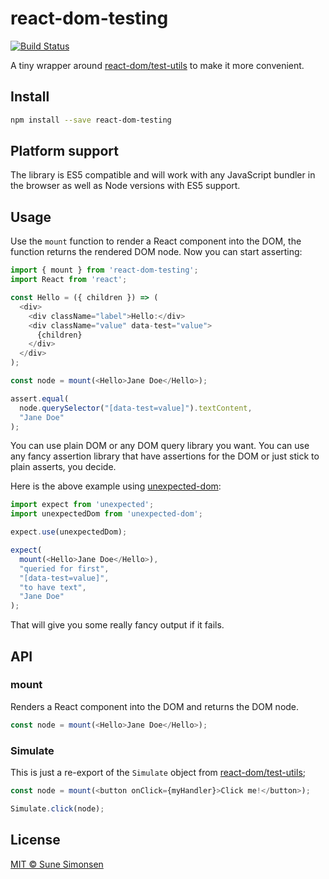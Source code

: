 # react-dom-testing

[![Build Status](https://travis-ci.org/sunesimonsen/react-dom-testing.svg?branch=master)](https://travis-ci.org/sunesimonsen/react-dom-testing)

A tiny wrapper around [react-dom/test-utils](https://reactjs.org/docs/test-utils.html) to make it more convenient.

## Install

```sh
npm install --save react-dom-testing
```

## Platform support

The library is ES5 compatible and will work with any JavaScript bundler in the browser as well as Node versions with ES5 support.

## Usage

Use the `mount` function to render a React component into the DOM, the function returns the rendered DOM node. Now you can start asserting:


```js
import { mount } from 'react-dom-testing';
import React from 'react';

const Hello = ({ children }) => (
  <div>
    <div className="label">Hello:</div>
    <div className="value" data-test="value">
      {children}
    </div>
  </div>
);

const node = mount(<Hello>Jane Doe</Hello>);

assert.equal(
  node.querySelector("[data-test=value]").textContent,
  "Jane Doe"
);
```

You can use plain DOM or any DOM query library you want. You can use any fancy assertion library that have assertions for the DOM or just stick to plain asserts, you decide.

Here is the above example using [unexpected-dom](https://github.com/unexpectedjs/unexpected-dom/):

```js
import expect from 'unexpected';
import unexpectedDom from 'unexpected-dom';

expect.use(unexpectedDom);

expect(
  mount(<Hello>Jane Doe</Hello>),
  "queried for first",
  "[data-test=value]",
  "to have text",
  "Jane Doe"
);
```

That will give you some really fancy output if it fails.

## API

### mount

Renders a React component into the DOM and returns the DOM node.

```js
const node = mount(<Hello>Jane Doe</Hello>);
```

### Simulate

This is just a re-export of the `Simulate` object from [react-dom/test-utils](https://reactjs.org/docs/test-utils.html);

```js
const node = mount(<button onClick={myHandler}>Click me!</button>);

Simulate.click(node);
```

## License

[MIT © Sune Simonsen](./LICENSE)
